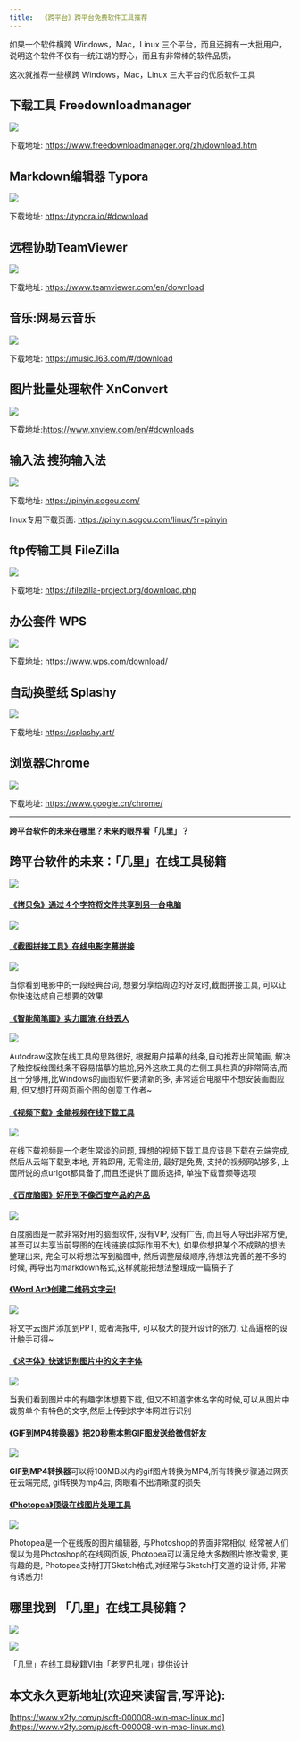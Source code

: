 ```yaml
---
title:  《跨平台》跨平台免费软件工具推荐
---
```


如果一个软件横跨 Windows，Mac，Linux 三个平台，而且还拥有一大批用户，说明这个软件不仅有一统江湖的野心，而且有非常棒的软件品质，

这次就推荐一些横跨 Windows，Mac，Linux 三大平台的优质软件工具


## 下载工具 Freedownloadmanager

![](https://www.v2fy.com/asset/win-mac-liunx/fdm.png)

下载地址: https://www.freedownloadmanager.org/zh/download.htm

## Markdown编辑器 Typora

![](https://www.v2fy.com/asset/win-mac-liunx/typera.png)


下载地址: https://typora.io/#download

## 远程协助TeamViewer

![](https://www.v2fy.com/asset/win-mac-liunx/teamview.png)

下载地址: https://www.teamviewer.com/en/download

## 音乐:网易云音乐

![](https://www.v2fy.com/asset/win-mac-liunx/net-music.png)


下载地址: https://music.163.com/#/download

## 图片批量处理软件 XnConvert

![](https://www.v2fy.com/asset/win-mac-liunx/xnconvert.png)



下载地址:https://www.xnview.com/en/#downloads

## 输入法 搜狗输入法

![](https://www.v2fy.com/asset/win-mac-liunx/sougou.png)


下载地址: https://pinyin.sogou.com/

linux专用下载页面: https://pinyin.sogou.com/linux/?r=pinyin

## ftp传输工具 FileZilla


![](https://www.v2fy.com/asset/win-mac-liunx/filezilla.png)


下载地址: https://filezilla-project.org/download.php

## 办公套件 WPS


![](https://www.v2fy.com/asset/win-mac-liunx/wps.png)

下载地址: https://www.wps.com/download/

## 自动换壁纸 Splashy

![](https://www.v2fy.com/asset/win-mac-liunx/electron.png)


下载地址: https://splashy.art/




## 浏览器Chrome

![](https://www.v2fy.com/asset/win-mac-liunx/chrome.png)

下载地址: https://www.google.cn/chrome/



---

**跨平台软件的未来在哪里？未来的眼界看「几里」？**


## 跨平台软件的未来：「几里」在线工具秘籍
![](https://www.v2fy.com/asset/jili/10.png)



#### [《拷贝兔》通过４个字符将文件共享到另一台电脑](https://www.v2fy.com/p/016-copy-tool/)

![](https://www.v2fy.com/asset/016-copy-tool/copy.gif)



#### [《截图拼接工具》在线电影字幕拼接](https://www.v2fy.com/p/013-join-screenshots/)


![](https://www.v2fy.com/asset/013-join-screenshots/jietu.gif)


当你看到电影中的一段经典台词, 想要分享给周边的好友时,截图拼接工具, 可以让你快速达成自己想要的效果


#### [《智能简笔画》实力画渣,在线丢人](https://www.v2fy.com/p/010-autodraw/)


![](https://www.v2fy.com/asset/autodraw/fish.gif)


Autodraw这款在线工具的思路很好, 根据用户描摹的线条,自动推荐出简笔画, 解决了触控板绘图线条不容易描摹的尴尬,另外这款工具的左侧工具栏真的非常简洁,而且十分够用,比Windows的画图软件要清新的多, 非常适合电脑中不想安装画图应用, 但又想打开网页画个图的创意工作者~


#### [《视频下载》全能视频在线下载工具](https://www.v2fy.com/p/009-urlgot/)

![](https://www.v2fy.com/asset/urlgot/youtube.gif)


在线下载视频是一个老生常谈的问题, 理想的视频下载工具应该是下载在云端完成,然后从云端下载到本地, 开箱即用, 无需注册, 最好是免费, 支持的视频网站够多, 上面所说的点urlgot都具备了,而且还提供了画质选择, 单独下载音频等选项




#### [《百度脑图》好用到不像百度产品的产品](https://www.v2fy.com/p/005-baidunaotu/)


![](https://www.v2fy.com/asset/README/73585351-82ba5e80-44db-11ea-88e8-a817c1c7cfca.gif)

百度脑图是一款非常好用的脑图软件, 没有VIP, 没有广告, 而且导入导出非常方便, 甚至可以共享当前导图的在线链接(实际作用不大), 如果你想把某个不成熟的想法整理出来, 完全可以将想法写到脑图中, 然后调整层级顺序,待想法完善的差不多的时候, 再导出为markdown格式,这样就能把想法整理成一篇稿子了



#### [《Word Art》创建二维码文字云!](https://www.v2fy.com/p/004-word-art/)

![](https://www.v2fy.com/asset/README/73535907-a8098700-445f-11ea-94f2-5d5ce89bbb74.gif)


将文字云图片添加到PPT, 或者海报中, 可以极大的提升设计的张力, 让高逼格的设计触手可得~

#### [ 《求字体》快速识别图片中的文字字体](https://www.v2fy.com/p/003-qiuziti/)

![](https://www.v2fy.com/asset/README/73504194-8382c000-4409-11ea-93ff-b71107dc8bdf.gif)

当我们看到图片中的有趣字体想要下载, 但又不知道字体名字的时候,可以从图片中裁剪单个有特色的文字,然后上传到求字体网进行识别


 #### [《GIF到MP4转换器》把20秒熊本熊GIF图发送给微信好友](https://www.v2fy.com/p/002-gif-to-mp4/)

![](https://www.v2fy.com/asset/README/73356545-93998300-42d5-11ea-8ffa-12bc1c419436.gif)

**GIF到MP4转换器**可以将100MB以内的gif图片转换为MP4,所有转换步骤通过网页在云端完成, gif转换为mp4后, 肉眼看不出清晰度的损失


#### [《Photopea》顶级在线图片处理工具](https://www.v2fy.com/p/001-photopea/)

![](https://www.v2fy.com/asset/README/73324183-0c242380-4285-11ea-855d-b2235af6d97a.gif)

Photopea是一个在线版的图片编辑器, 与Photoshop的界面非常相似, 经常被人们误以为是Photoshop的在线网页版, Photopea可以满足绝大多数图片修改需求, 更有趣的是, Photopea支持打开Sketch格式,对经常与Sketch打交道的设计师, 非常有诱惑力!


## 哪里找到 「几里」在线工具秘籍？

![](https://www.v2fy.com/asset/jili/11.png)



![](https://www.v2fy.com/asset/jili/mockup00015.jpg)



「几里」在线工具秘籍VI由「老罗巴扎嘿」提供设计 
## 本文永久更新地址(欢迎来读留言,写评论):

[https://www.v2fy.com/p/soft-000008-win-mac-linux.md](https://www.v2fy.com/p/soft-000008-win-mac-linux.md)
